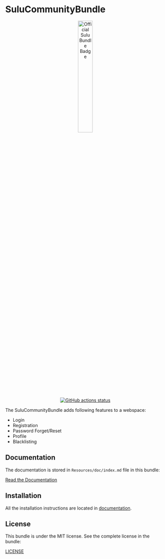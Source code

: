 # SuluCommunityBundle

<p align="center">
    <a href="https://sulu.io/" target="_blank">
        <img width="30%" src="https://sulu.io/uploads/media/800x/00/230-Official%20Bundle%20Seal.svg?v=2-6&inline=1" alt="Official Sulu Bundle Badge">
    </a>
</p>
<p align="center">
    <a href="https://github.com/sulu/SuluCommunityBundle/actions" target="_blank">
        <img src="https://img.shields.io/github/workflow/status/sulu/SuluCommunityBundle/Test%20application?label=github-actions" alt="GitHub actions status">
    </a>
</p>

The SuluCommunityBundle adds following features to a webspace:

 - Login
 - Registration
 - Password Forget/Reset
 - Profile
 - Blacklisting

## Documentation

The documentation is stored in `Resources/doc/index.md` file in this bundle:

[Read the Documentation](Resources/doc/index.md)

## Installation

All the installation instructions are located in [documentation](Resources/doc/index.md).

## License

This bundle is under the MIT license. See the complete license in the bundle:

[LICENSE](LICENSE)
